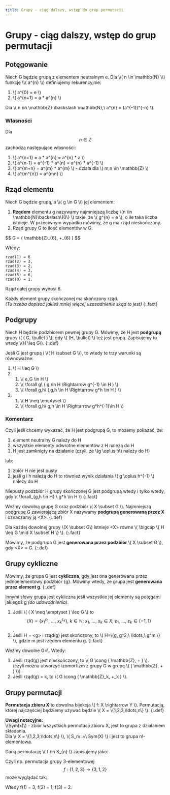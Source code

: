 ```yaml
---
title: Grupy - ciąg dalszy, wstęp do grup permutacji
---
```


# Grupy - ciąg dalszy, wstęp do grup permutacji

## Potęgowanie

<div class="def" markdown="1">
Niech G będzie grupą z elementem neutralnym e. Dla \\( n \in \mathbb{N} \\) funkcję \\( a^{n} \\) definiujemy rekurencyjnie:

1. \\( a^{0} = e \\)
2. \\( a^{n+1} = a * a^{n} \\)

Dla \\( n \in \mathbb{Z} \backslash \mathbb{N},\ a^{n} = (a^{-1})^{-n} \\).
</div>

### Własności

Dla $$n \in Z$$ zachodzą następujące własności:

1. \\( a^{n+1} = a * a^{n} = a^{n} * a \\)
2. \\( a^{n-1} = a^{-1} * a^{n} = a^{n} * a^{-1} \\)
3. \\( a^{m+n} = a^{m} * a^{m} \\) - działa dla \\( m,n \in \mathbb{Z} \\)
4. \\( a^{m^{n}} = a^{mn} \\)

## Rząd elementu

<div class="def" markdown="1">
Niech G będzie grupą, a \\( g \in G \\) jej elementem:

1. **Rzędem** elementu g nazywamy najmniejszą liczbę \\(n \in \mathbb{N}\backslash\\{0\\} \\) takie, że \\( g^{n} = e \\), o ile taka liczba istnieje. W przeciwnym wypadku mówimy, że g ma rząd nieskończony.
2. Rząd grupy G to ilość elementów w G.
</div>

<div class="example" markdown="1">
$$ G = ( \mathbb{Z}_{6}, +_{6} ) $$

Wtedy:

	rzad(1) = 6
	rzad(2) = 3,
	rzad(3) = 2,
	rzad(4) = 3,
	rzad(5) = 6,
	rzad(0) = 1.

Rząd całej grupy wynosi 6.
</div>

Każdy element grupy skończonej ma skończony rząd.  
_(Tu trzeba dopisać jakieś mniej więcej uzasadnienie skąd to jest)_
{:.fact}

## Podgrupy

Niech H będzie podzbiorem pewnej grupy G. Mówimy, że H jest **podgrupą** grupy \\( ( G, \bullet ) \\), gdy \\( (H, \bullet) \\) też jest grupą. Zapisujemy to wtedy \\(H \leq G\\).
{:.def}

<div class="fact" markdown="1">
Jeśli G jest grupą i \\( H \subset G \\), to wtedy te trzy warunki są równoważne:

1. \\( H \leq G \\)
2.  
	1. \\( e_G \in H \\)
	2. \\( \forall g\ ( g \in H \Rightarrow g^{-1} \in H ) \\)
	3. \\( \forall g,h\ ( g,h \in H \Rightarrow g*h \in H ) \\)
3.  
	1. \\( H \neq \emptyset \\)
	2. \\( \forall g,h\ g,h \in H \Rightarrow g*h^{-1}\in H \\)
</div>

### Komentarz
Czyli jeśli chcemy wykazać, że H jest podgrupą G, to możemy pokazać, że:

1. element neutralny G należy do H
2. wszystkie elementy odwrotne elementów z H należą do H
3. H jest zamknięty na działanie (czyli, że \\(g \oplus h\\) należy do H)

lub:

1. zbiór H nie jest pusty
2. jeśli g i h należą do H to również wynik działania \\( g \oplus h^{-1} \\) należy do H



Niepusty podzbiór H grupy skończonej G jest podgrupą wtedy i tylko wtedy, gdy \\( \forall_{g,h \in H} \ g*h \in H \\)
{:.fact}

Weźmy dowolną grupę G oraz podzbiór \\( X \subset G \\).  Najmniejszą podgrupę G zawierającą zbiór X nazywamy **podgrupą generowaną przez X** i oznaczamy ją \<X\>.
{:.def}

Dla każdej dowolnej grupy \\(X \subset G\\)  istnieje \<X\> równe \\( \bigcap \\{ H \leq G \mid X \subset H \\} \\).
{:.fact}
	
Mówimy, że podgrupa G jest **generowana przez podzbiór** \\( X \subset G \\), gdy \<X\> = G.
{:.def}

## Grupy cykliczne

Mówimy, że grupa G jest **cykliczna**, gdy jest ona generowana przez jednoelementowy podzbiór {g}. Mówimy wtedy, że grupa jest **generowana przez element g**.
{:.def}

Innymi słowy grupa jest cykliczna jeśli wszystkie jej elementy są potęgami jakiegoś g _(do udowodnienia)_.

1. Jeśli \\( ( X \neq \emptyset ) \leq G \\) to $$ \langle X \rangle = \{ x_{1}^{\varepsilon_1},\ \ldots,\ x_{k}^{\varepsilon_{k}}\},\ k \in \mathbb{N};\ x_1,\ \ldots,\ x_k \in X;\ \varepsilon_1,\ \ldots,\ \varepsilon_k \in \{-1,1\} $$.
2. Jeśli H = \<g\> i rząd(g) jest skończony, to \\( H=\\{g, g^2,\ \ldots,\ g^m \\} \\), gdzie m jest rzędem elementu g.
{:.fact}

<div class="theorem" markdown="1">	
Weźmy dowolne G=\<g\>. Wtedy:

1. Jeśli rząd(g) jest nieskończony, to \\( G \cong ( \mathbb{Z}, + ) \\).  
   (czyli można utworzyć izomorfizm z grupy G w grupę \\( ( \mathbb{Z}, + ) \\))
2. Jeśli rząd(g) = k, to \\( G \cong ( \mathbb{Z}_k, +_k ) \\).
</div>

## Grupy permutacji

**Permutacja zbioru X** to dowolna bijekcja \\( f: X \rightarrow Y \\). Permutacją, której najczęściej będziemy używać będzie \\( X = \\{1,2,3,\ldots,n\\} \\).
{:.def}

**Uwagi notacyjne:**  
\\(Sym(x)\\) - zbiór wszystkich permutacji zbioru X, jest to grupa z działaniem składania.  
Dla \\( X = \\{1,2,3,\ldots,n\\} \\), \\( S_n\ :=\ Sym(X) \\) i jest to grupa n!-elementowa.

Daną permutację \\( f \in S_{n} \\) zapisujemy jako:

<script type="math/tex; mode=display">
\left(
\begin{array}{cccccc} 
	1 & 2 & 3 & 4 & \ldots & n \\
	f(1) & f(2) & f(3) & f(4) & \ldots & f(n)
\end{array}
\right)
</script>

Czyli np. permutacja grupy 3-elementowej $$ f: \{1,2,3\} \rightarrow \{3,1,2\} $$ może wyglądać tak:

<script type="math/tex; mode=display">
\left(
\begin{array}{ccc}
	1 & 2 & 3 \\
	3 & 1 & 2
\end{array}
\right)
</script>

Wtedy f(1) = 3, f(2) = 1, f(3) = 2.